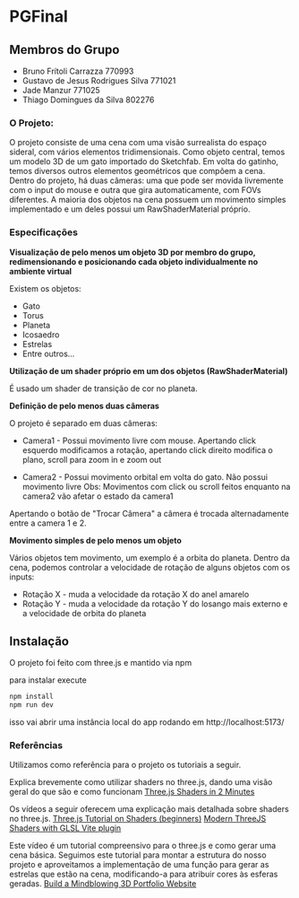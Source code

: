 # PGFinal

## Membros do Grupo

- Bruno Frítoli Carrazza 770993
- Gustavo de Jesus Rodrigues Silva 771021
- Jade Manzur 771025
- Thiago Domingues da Silva 802276



### O Projeto:

O projeto consiste de uma cena com uma visão surrealista do espaço sideral, com vários elementos tridimensionais. Como objeto central, temos um modelo 3D de um gato importado do Sketchfab. Em volta do gatinho, temos diversos outros elementos geométricos que compõem a cena.
Dentro do projeto, há duas câmeras: uma que pode ser movida livremente com o input do mouse e outra que gira automaticamente, com FOVs diferentes. A maioria dos objetos na cena possuem um movimento simples implementado e um deles possui um RawShaderMaterial próprio.

### Especificações

**Visualização de pelo menos um objeto 3D por membro do grupo, redimensionando e posicionando cada objeto individualmente no ambiente virtual**

Existem os objetos:

- Gato
- Torus
- Planeta
- Icosaedro
- Estrelas
- Entre outros...

**Utilização de um shader próprio em um dos objetos (RawShaderMaterial)**

É usado um shader de transição de cor no planeta. 

**Definição de pelo menos duas câmeras**

O projeto é separado em duas câmeras:

- Camera1 - Possui movimento livre com mouse. Apertando click esquerdo modificamos a rotação, apertando click direito modifica o plano, scroll para zoom in e zoom out

- Camera2 - Possui movimento orbital em volta do gato. Não possui movimento livre
    Obs: Movimentos com click ou scroll feitos enquanto na camera2 vão afetar o estado da camera1

Apertando o botão de "Trocar Câmera" a câmera é trocada alternadamente entre a camera 1 e 2.

**Movimento simples de pelo menos um objeto**

Vários objetos tem movimento, um exemplo é a orbita do planeta.
Dentro da cena, podemos controlar a velocidade de rotação de alguns objetos com os inputs:

- Rotação X - muda a velocidade da rotação X do anel amarelo 
- Rotação Y - muda a velocidade da rotação Y do losango mais externo e a velocidade de orbita do planeta

## Instalação

O projeto foi feito com three.js e mantido via npm

para instalar execute 

```sh
npm install
npm run dev
```

isso vai abrir uma instância local do app rodando em http://localhost:5173/

### Referências

Utilizamos como referência para o projeto os tutoriais a seguir.

Explica brevemente como utilizar shaders no three.js, dando uma visão geral do que são e como funcionam
[Three.js Shaders in 2 Minutes](https://www.youtube.com/watch?v=bC4xJzbKNd0&ab_channel=ChrisCourses)

Os vídeos a seguir oferecem uma explicação mais detalhada sobre shaders no three.js.
[Three.js Tutorial on Shaders (beginners)](https://www.youtube.com/watch?v=C8Cuwq1eqDw&ab_channel=SimonDev)
[Modern ThreeJS Shaders with GLSL Vite plugin](https://www.youtube.com/watch?v=VF2nJxoIA6c&t=3099s&ab_channel=AlvaroDevLabs)

Este vídeo é um tutorial compreensivo para o three.js e como gerar uma cena básica. Seguimos este tutorial para montar a estrutura do nosso projeto e aproveitamos a implementação de uma função para gerar as estrelas que estão na cena, modificando-a para atribuir cores às esferas geradas.
[Build a Mindblowing 3D Portfolio Website](https://www.youtube.com/watch?v=Q7AOvWpIVHU&ab_channel=Fireship)

